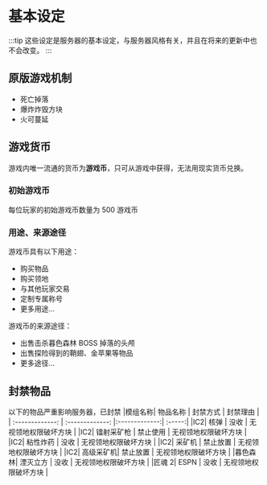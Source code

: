 # 基本设定

:::tip
这些设定是服务器的基本设定，与服务器风格有关，并且在将来的更新中也不会改变。
:::

## 原版游戏机制

- 死亡掉落
- 爆炸炸毁方块
- 火可蔓延

## 游戏货币

游戏内唯一流通的货币为**游戏币**，只可从游戏中获得，无法用现实货币兑换。

### 初始游戏币

每位玩家的初始游戏币数量为 500 游戏币

### 用途、来源途径

游戏币具有以下用途：

- 购买物品
- 购买领地
- 与其他玩家交易
- 定制专属称号
- 更多用途...

游戏币的来源途径：

- 出售击杀暮色森林 BOSS 掉落的头颅
- 出售探险得到的鞘翅、金苹果等物品
- 更多途径...

## 封禁物品

以下的物品严重影响服务器，已封禁
|模组名称| 物品名称 | 封禁方式 | 封禁理由 |
| :-------------: | :-------------: |:-------------:| :-----:|
|IC2| 核弹 | 没收 | 无视领地权限破坏方块 |
|IC2| 镭射采矿枪 | 禁止使用 | 无视领地权限破坏方块 |
|IC2| 粘性炸药 | 没收 | 无视领地权限破坏方块 |
|IC2| 采矿机 | 禁止放置 | 无视领地权限破坏方块 |
|IC2| 高级采矿机| 禁止放置 | 无视领地权限破坏方块 |
|暮色森林| 湮灭立方 | 没收 | 无视领地权限破坏方块 |
|匠魂 2| ESPN | 没收 | 无视领地权限破坏方块 |
